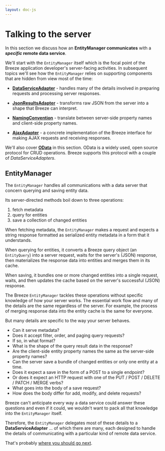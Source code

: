 ```yaml
---
layout: doc-js
---
```

# Talking to the server

In this section we discuss how an **EntityManager communicates** with a ***specific* remote data service**.

We'll start with the `EntityManager` itself which is the focal point of the Breeze application developer's server-facing activities. In subsequent topics we'll see how the `EntityManager` relies on supporting components that are hidden from view most of the time:

* [**DataServiceAdapter**](/doc-js/server-dataserviceadapter.html) - handles many of the details involved in preparing requests and processing server responses.

* [**JsonResultsAdapter**](/doc-js/server-jsonresultsadapter.html) - transforms raw JSON from the server into a shape that Breeze can interpret.

* [**NamingConvention**](/doc-js/server-namingconvention.html) - translate between server-side property names and client-side property names.

* [**AjaxAdapter**](/doc-js/server-ajaxadapter.html) - a concrete implementation of the Breeze interface for making AJAX requests and receiving responses.

We'll also cover [**OData**](/doc-js/server-odata.html) in this section. OData is a widely used, open source protocol for CRUD operations. Breeze supports this protocol with a couple of *DataServiceAdapters*.

## EntityManager

The `EntityManager` handles all communications with a data server that concern querying and saving entity data.

Its server-directed methods boil down to three operations:

1. fetch metadata
2. query for entities
3. save a collection of changed entities

When fetching metadata, the `EntityManager` makes a request and expects a  string response formatted as serialized entity metadata in a form that it understands.

When querying for entities, it converts a Breeze query object (an `EntityQuery`) into a server request, waits for the server's (JSON) response, then materializes the response data into entities and merges them in its cache.

When saving, it bundles one or more changed entities into a single request, waits, and then updates the cache based on the server's successful (JSON) response.

The Breeze `EntityManager` tackles these operations without specific knowledge of how your server works. The essential work flow and many of the details are the same regardless of the server. For example, the process of merging response data into the entity cache is the same for everyone.

But many details are specific to the way your server behaves.

* Can it serve metadata?
* Does it accept filter, order, and paging query requests?
* If so, in what format?
* What is the shape of the query result data in the response?
* Are the client-side entity property names the same as the server-side property names?
* Can the server save a bundle of changed entities or only one entity at a time.
* Does it expect a save in the form of a POST to a single endpoint?
* Or does it expect an HTTP request with one of the PUT / POST / DELETE / PATCH / MERGE verbs?
* What goes into the body of a save request?
* How does the body differ for add, modify, and delete requests?

Breeze can't anticipate every way a data service could answer these questions and even if it could, we wouldn't want to pack all that knowledge into the `EntityManager` itself.

Therefore, the `EntityManager` delegates most of these details to a **DataServiceAdapter** ... of which there are many, each designed to handle the details of communicating with a particular kind of remote data service.

That's probably [where you should go next](/doc-js/server-dataserviceadapter.html).

